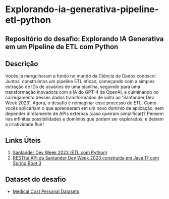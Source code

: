 # Explorando-ia-generativa-pipeline-etl-python

## Repositório do desafio: Explorando IA Generativa em um Pipeline de ETL com Python

## Descrição

Vocês já mergulharam a fundo no mundo da Ciência de Dados conosco! Juntos, construímos um pipeline ETL eficaz, começando com a simples extração de IDs de usuários de uma planilha, seguindo para uma transformação inovadora com a IA do GPT-4 da OpenAI, e culminando no carregamento desses dados transformados de volta ao 'Santander Dev Week 2023'. Agora, o desafio é reimaginar esse processo de ETL. Como vocês aplicariam o que aprenderam em um novo domínio de aplicação, sem depender diretamente de APIs externas (caso queiram simplificar)? Pensem nas infinitas possibilidades e domínios que podem ser explorados, e deixem a criatividade fluir!

## Links Úteis

1. [Santander Dev Week 2023 (ETL com Python)](https://colab.research.google.com/drive/1SF_Q3AybFPozCcoFBptDSFbMk-6IVGF-?usp=sharing)
2. [RESTful API da Santander Dev Week 2023 construída em Java 17 com Spring Boot 3](https://github.com/digitalinnovationone/santander-dev-week-2023-api)

## Dataset do desafio

- [Medical Cost Personal Datasets](https://www.kaggle.com/datasets/mirichoi0218/insurance?resource=download)
